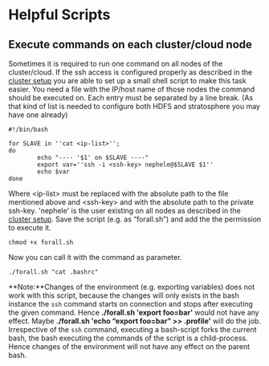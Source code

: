 Helpful Scripts
===============

Execute commands on each cluster/cloud node
-------------------------------------------

Sometimes it is required to run one command on all nodes of the
cluster/cloud. If the ssh access is configured properly as described in
the [cluster
setup](clustersetup#sshaccess "clustersetup")
you are able to set up a small shell script to make this task easier.
You need a file with the IP/host name of those nodes the command should
be executed on. Each entry must be separated by a line break. (As that
kind of list is needed to configure both HDFS and stratosphere you may
have one already)

    #!/bin/bash

    for SLAVE in ''cat <ip-list>''; 
    do
            echo "---- '$1' on $SLAVE ----"
            export var=''ssh -i <ssh-key> nephele@$SLAVE $1''
            echo $var
    done

Where \<ip-list\> must be replaced with the absolute path to the file
mentioned above and \<ssh-key\> and with the absolute path to the
private ssh-key. 'nephele' is the user existing on all nodes as
described in the [cluster
setup](clustersetup "clustersetup").
Save the script (e.g. as “forall.sh”) and add the the permission to
execute it.

    chmod +x forall.sh

Now you can call it with the command as parameter.

    ./forall.sh "cat .bashrc"

**Note:**Changes of the environment (e.g. exporting variables) does not
work with this script, because the changes will only exists in the bash
instance the `ssh` command starts on connection and stops after
executing the given command. Hence **./forall.sh 'export foo=bar'**
would not have any effect. Maybe **./forall.sh 'echo “export foo=bar”
\>\> .profile'** will do the job. Irrespective of the `ssh` command,
executing a bash-script forks the current bash, the bash executing the
commands of the script is a child-process. Hence changes of the
environment will not have any effect on the parent bash.
